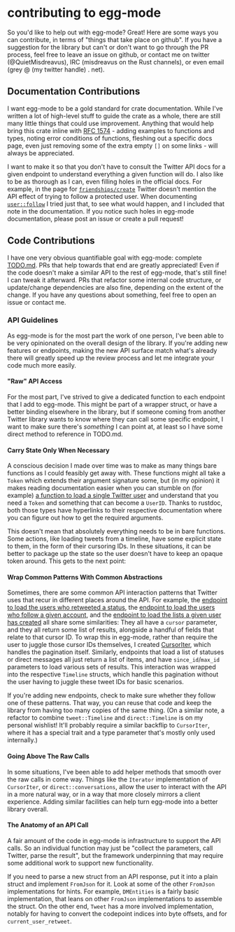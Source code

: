 # contributing to egg-mode

So you'd like to help out with egg-mode? Great! Here are some ways you can contribute, in terms of
"things that take place on github". If you have a suggestion for the library but can't or don't want
to go through the PR process, feel free to leave an issue on github, or contact me on twitter
(@QuietMisdreavus), IRC (misdreavus on the Rust channels), or even email (grey @ (my twitter handle)
. net).

## Documentation Contributions

I want egg-mode to be a gold standard for crate documentation. While I've written a lot of
high-level stuff to guide the crate as a whole, there are still many little things that could use
improvement. Anything that would help bring this crate inline with [RFC 1574] - adding examples to
functions and types, noting error conditions of functions, fleshing out a specific docs page, even
just removing some of the extra empty `[]` on some links - will always be appreciated.

[RFC 1574]: https://github.com/rust-lang/rfcs/blob/master/text/1574-more-api-documentation-conventions.md

I want to make it so that you don't have to consult the Twitter API docs for a given endpoint to
understand everything a given function will do. I also like to be as thorough as I can, even filling
holes in the official docs. For example, in the page for [`friendships/create`] Twitter doesn't
mention the API effect of trying to follow a protected user. When documenting [`user::follow`] I
tried just that, to see what would happen, and I included that note in the documentation. If you
notice such holes in egg-mode documentation, please post an issue or create a pull request!

[`friendships/create`]: https://dev.twitter.com/rest/reference/post/friendships/create
[`user::follow`]: https://shiva.icesoldier.me/doc/egg_mode/user/fn.follow.html

## Code Contributions

I have one very obvious quantifiable goal with egg-mode: complete [TODO.md](./TODO.md). PRs that
help towards that end are greatly appreciated! Even if the code doesn't make a similar API to the
rest of egg-mode, that's still fine! I can tweak it afterward. PRs that refactor some internal code
structure, or update/change dependencies are also fine, depending on the extent of the change. If
you have any questions about something, feel free to open an issue or contact me.

### API Guidelines

As egg-mode is for the most part the work of one person, I've been able to be very opinionated on
the overall design of the library. If you're adding new features or endpoints, making the new API
surface match what's already there will greatly speed up the review process and let me integrate
your code much more easily.

#### "Raw" API Access

For the most part, I've strived to give a dedicated function to each endpoint that I add to
egg-mode. This might be part of a wrapper struct, or have a better binding elsewhere in the library,
but if someone coming from another Twitter library wants to know where they can call some specific
endpoint, I want to make sure there's *something* I can point at, at least so I have some direct
method to reference in TODO.md.

#### Carry State Only When Necessary

A conscious decision I made over time was to make as many things bare functions as I could feasibly
get away with. These functions might all take a `Token` which extends their argument signature some,
but (in my opinion) it makes reading documentation easier when you can stumble on (for example) [a
function to load a single Twitter user][user-show] and understand that you need a `Token` and
something that can become a `UserID`. Thanks to rustdoc, both those types have hyperlinks to their
respective documentation where you can figure out how to get the required arguments.

[user-show]: https://shiva.icesoldier.me/doc/egg_mode/user/fn.show.html

This doesn't mean that absolutely everything needs to be in bare functions. Some actions, like
loading tweets from a timeline, have some explicit state to them, in the form of their cursoring
IDs. In these situations, it can be better to package up the state so the user doesn't have to keep
an opaque token around. This gets to the next point:

#### Wrap Common Patterns With Common Abstractions

Sometimes, there are some common API interaction patterns that Twitter uses that recur in different
places around the API. For example, the [endpoint to load the users who retweeted a
status][retweeters-of], the [endpoint to load the users who follow a given account][followers-of],
and the [endpoint to load the lists a given user has created][list-ownerships] all share some
similarities: They all have a `cursor` parameter, and they all return some list of results,
alongside a handful of fields that relate to that cursor ID. To wrap this in egg-mode, rather than
require the user to juggle those cursor IDs themselves, I created [CursorIter][], which handles the
pagination itself. Similarly, endpoints that load a list of statuses or direct messages all just
return a list of items, and have `since_id`/`max_id` parameters to load various sets of results.
This interaction was wrapped into the respective `Timeline` structs, which handle this pagination
without the user having to juggle these tweet IDs for basic scenarios.

[retweeters-of]: https://dev.twitter.com/rest/reference/get/statuses/retweeters/ids
[followers-of]: https://dev.twitter.com/rest/reference/get/followers/list
[list-ownerships]: https://dev.twitter.com/rest/reference/get/lists/ownerships
[CursorIter]: https://shiva.icesoldier.me/doc/egg_mode/cursor/struct.CursorIter.html

If you're adding new endpoints, check to make sure whether they follow one of these patterns. That
way, you can reuse that code and keep the library from having too many copies of the same thing. (On
a similar note, a refactor to combine `tweet::Timeline` and `direct::Timeline` is on my personal
wishlist! It'll probably require a similar backflip to `CursorIter`, where it has a special trait
and a type parameter that's mostly only used internally.)

#### Going Above The Raw Calls

In some situations, I've been able to add helper methods that smooth over the raw calls in come way.
Things like the `Iterator` implementation of `CursorIter`, or `direct::conversations`, allow the
user to interact with the API in a more natural way, or in a way that more closely mirrors a client
experience. Adding similar facilities can help turn egg-mode into a better library overall.

#### The Anatomy of an API Call

A fair amount of the code in egg-mode is infrastructure to support the API calls. So an individual
function may just be "collect the parameters, call Twitter, parse the result", but the framework
underpinning that may require some additional work to support new functionality.

If you need to parse a new struct from an API response, put it into a plain struct and implement
`FromJson` for it. Look at some of the other `FromJson` implementations for hints. For example,
`DMEntities` is a fairly basic implementation, that leans on other `FromJson` implementations to
assemble the struct. On the other end, `Tweet` has a more involved implementation, notably for
having to convert the codepoint indices into byte offsets, and for `current_user_retweet`.

